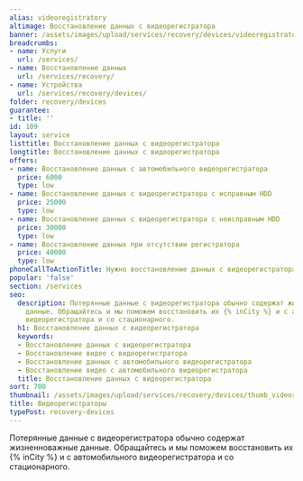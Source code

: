 ```yaml
---
alias: videoregistratory
altimage: Восстановление данных с видеорегистратора
banner: /assets/images/upload/services/recovery/devices/videoregistratory.jpg
breadcrumbs:
- name: Услуги
  url: /services/
- name: Восстановление данных
  url: /services/recovery/
- name: Устройства
  url: /services/recovery/devices/
folder: recovery/devices
guarantee:
- title: ''
id: 109
layout: service
listtitle: Восстановление данных с видеорегистратора
longtitle: Восстановление данных с видеорегистратора
offers:
- name: Восстановление данных с автомобильного видеорегистратора
  price: 6000
  type: low
- name: Восстановление данных с видеорегистратора с исправным HDD
  price: 25000
  type: low
- name: Восстановление данных с видеорегистратора с неисправным HDD
  price: 30000
  type: low
- name: Восстановление данных при отсутствии регистратора
  price: 40000
  type: low
phoneCallToActionTitle: Нужно восстановление данных с видеорегистратора? Звоните!
popular: 'false'
section: /services
seo:
  description: Потерянные данные с видеорегистратора обычно содержат жизненноважные
    данные. Обращайтесь и мы поможем восстановить их {% inCity %} и с автомобильного
    видеорегистратора и со стационарного.
  h1: Восстановление данных с видеорегистратора
  keywords:
  - Восстановление данных с видеорегистратора
  - Восстановление видео с видеорегистратора
  - Восстановление данных с автомобильного видеорегистратора
  - Восстановление видео с автомобильного видеорегистратора
  title: Восстановление данных с видеорегистратора
sort: 700
thumbnail: /assets/images/upload/services/recovery/devices/thumb_videoregistratory.jpg
title: Видеорегистраторы
typePost: recovery-devices
---
```

Потерянные данные с видеорегистратора обычно содержат жизненноважные данные. Обращайтесь и мы поможем восстановить их {% inCity %} и с автомобильного видеорегистратора и со стационарного.